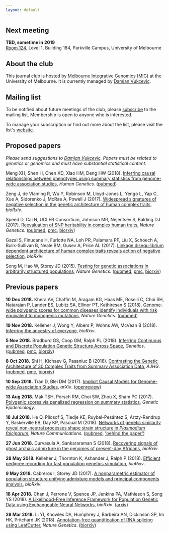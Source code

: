```yaml
---
layout: default
---
```



## Next meeting

**TBD, sometime in 2019**  
[Room 124](https://maps.unimelb.edu.au/parkville/building/184/124), Level 1,
Building 184, Parkville Campus, University of Melbourne


## About the club

This journal club is hosted by [Melbourne Integrative Genomics
(MIG)](http://research.unimelb.edu.au/integrative-genomics) at the University
of Melbourne.  It is currently managed by [Damjan
Vukcevic](http://research.unimelb.edu.au/integrative-genomics/research/statistical-genetics-vukcevic).


## Mailing list

To be notified about future meetings of the club, please
[subscribe](https://lists.unimelb.edu.au/subscribe/statgen) to the mailing
list.  Membership is open to anyone who is interested.

To manage your subscription or find out more about the list, please visit the
list's [website](https://lists.unimelb.edu.au/info/statgen).


## Proposed papers

*Please send suggestions to
[Damjan Vukcevic](mailto:damjan.vukcevic@unimelb.edu.au).
Papers must be related to genetics or genomics and must have substantial
statistical content.*

Meng XH, Shen H, Chen XD, Xiao HM, Deng HW (2018).  [Inferring causal
relationships between phenotypes using summary statistics from genome-wide
association studies](https://doi.org/10.1007/s00439-018-1876-1), *Human
Genetics*.  ([pubmed](https://www.ncbi.nlm.nih.gov/pubmed/29460149))

Zeng J, de Vlaming R, Wu Y, Robinson M, Lloyd-Jones L, Yengo L, Yap C, Xue A,
Sidorenko J, McRae A, Powell J (2017).  [Widespread signatures of negative
selection in the genetic architecture of human complex
traits](https://doi.org/10.1101/145755), *bioRxiv*.

Speed D, Cai N, UCLEB Consortium, Johnson MR, Nejentsev S, Balding DJ (2017).
[Reevaluation of SNP heritability in complex human
traits](https://doi.org/10.1038/ng.3865), *Nature Genetics*.
([pubmed](https://www.ncbi.nlm.nih.gov/pubmed/28530675),
[pmc](https://www.ncbi.nlm.nih.gov/pmc/articles/PMC5493198/),
[biorxiv](https://doi.org/10.1101/074310))

Gazal S, Finucane H, Furlotte NA, Loh PR, Palamara PF, Liu X, Schoech A,
Bulik-Sullivan B, Neale BM, Gusev A, Price AL (2017).  [Linkage disequilibrium
dependent architecture of human complex traits reveals action of negative
selection](https://doi.org/10.1101/082024), *bioRxiv*.

Song M, Hao W, Storey JD (2015).  [Testing for genetic associations in
arbitrarily structured populations](https://doi.org/10.1038/ng.3244), *Nature
Genetics*.  ([pubmed](https://www.ncbi.nlm.nih.gov/pubmed/25822090),
[pmc](https://www.ncbi.nlm.nih.gov/pmc/articles/PMC4464830/),
[biorxiv](https://doi.org/10.1101/012682))


## Previous papers

**10 Dec 2018.**  Khera AV, Chaffin M, Aragam KG, Haas ME, Roselli C, Choi SH,
Natarajan P, Lander ES, Lubitz SA, Ellinor PT, Kathiresan S (2018).
[Genome-wide polygenic scores for common diseases identify individuals with
risk equivalent to monogenic
mutations](https://doi.org/10.1038/s41588-018-0183-z), *Nature Genetics*.
([pubmed](https://www.ncbi.nlm.nih.gov/pubmed/30104762))

**19 Nov 2018.**  Kelleher J, Wong Y, Albers P, Wohns AW, McVean B (2018).
[Inferring the ancestry of everyone](https://doi.org/10.1101/458067),
*bioRxiv*.

**5 Nov 2018.**  Bradburd GS, Coop GM, Ralph PL (2018).  [Inferring Continuous
and Discrete Population Genetic Structure Across
Space](https://doi.org/10.1534/genetics.118.301333), *Genetics*.
([pubmed](https://www.ncbi.nlm.nih.gov/pubmed/30026187),
[pmc](https://www.ncbi.nlm.nih.gov/pmc/articles/PMC6116973/),
[biorxiv](https://doi.org/10.1101/189688))

**8 Oct 2018.**  Shi H, Kichaev G, Pasaniuc B (2016).  [Contrasting the Genetic
Architecture of 30 Complex Traits from Summary Association
Data](https://doi.org/10.1016/j.ajhg.2016.05.013), *AJHG*.
([pubmed](https://www.ncbi.nlm.nih.gov/pubmed/27346688),
[pmc](https://www.ncbi.nlm.nih.gov/pmc/articles/PMC5005444/),
[biorxiv](https://doi.org/10.1101/035907))

**10 Sep 2018.**  Tran D, Blei DM (2017).  [Implicit Causal Models for
Genome-wide Association Studies](https://arxiv.org/abs/1710.10742), *arXiv*.
([openreview](https://openreview.net/forum?id=SyELrEeAb))

**13 Aug 2018.**  Mak TSH, Porsch RM, Choi SW, Zhou X, Sham PC (2017).
[Polygenic scores via penalized regression on summary
statistics](https://doi.org/10.1002/gepi.22050), *Genetic Epidemiology*.

**18 Jul 2018.**  He Q, Pilosof S, Tiedje KE, Ruybal-Pesántez S, Artzy-Randrup
Y, Baskerville EB, Day KP, Pascual M (2018).  [Networks of genetic similarity
reveal non-neutral processes shape strain structure in *Plasmodium
falciparum*](https://doi.org/10.1038/s41467-018-04219-3), *Nature
Communications*. ([pubmed](https://www.ncbi.nlm.nih.gov/pubmed/29739937),
['behind the
paper'](https://naturemicrobiologycommunity.nature.com/users/108152-qixin-he/posts/32988-why-a-diverse-approach-is-needed-to-tackle-a-hyperdiverse-malaria-antigen-system))

**27 Jun 2018.**  Durvasula A, Sankararaman S (2018).  [Recovering signals of
ghost archaic admixture in the genomes of present-day
Africans](https://doi.org/10.1101/285734), *bioRxiv*.

**28 May 2018.**  Kelleher J, Thornton K, Ashander J, Ralph P (2018).
[Efficient pedigree recording for fast population genetics
simulation](https://doi.org/10.1101/248500), *bioRxiv*.

**9 May 2018.**  Cabreros I, Storey JD (2017).  [A nonparametric estimator of
population structure unifying admixture models and principal components
analysis](https://doi.org/10.1101/240812), *bioRxiv*.

**18 Apr 2018.**  Chan J, Perrone V, Spence JP, Jenkins PA, Mathieson S, Song
YS (2018).  [A Likelihood-Free Inference Framework for Population Genetic Data
using Exchangeable Neural Networks](https://doi.org/10.1101/267211 ),
*bioRxiv*. ([arxiv](https://arxiv.org/abs/1802.06153))

**28 Mar 2018.**  Li YI, Knowles DA, Humphrey J, Barbeira AN, Dickinson SP, Im
HK, Pritchard JK (2018).  [Annotation-free quantification of RNA splicing using
LeafCutter](https://dx.doi.org/10.1038/s41588-017-0004-9), *Nature Genetics*.
([biorxiv](https://doi.org/10.1101/044107))
